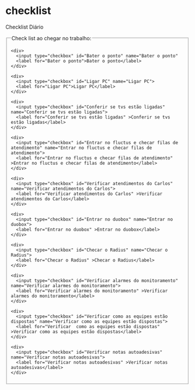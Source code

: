 # checklist
Checklist Diário

<fieldset>
    <legend>Check list ao chegar no trabalho:</legend>

    <div>
      <input type="checkbox" id="Bater o ponto" name="Bater o ponto"
      <label for="Bater o ponto">Bater o ponto</label>
    </div>

    <div>
      <input type="checkbox" id="Ligar PC" name="Ligar PC">
      <label for="Ligar PC">Ligar PC</label>
    </div>

    <div>
      <input type="checkbox" id="Conferir se tvs estão ligadas" name="Conferir se tvs estão ligadas">
      <label for="Conferir se tvs estão ligadas" >Conferir se tvs estão ligadas</label>
    </div>

    <div>
      <input type="checkbox" id="Entrar no fluctus e checar filas de atendimento" name="Entrar no fluctus e checar filas de atendimento">
      <label for="Entrar no fluctus e checar filas de atendimento" >Entrar no fluctus e checar filas de atendimento</label>
    </div>

    <div>
      <input type="checkbox" id="Verificar atendimentos do Carlos" name="Verificar atendimentos do Carlos">
      <label for="Verificar atendimentos do Carlos" >Verificar atendimentos do Carlos</label>
    </div>

    <div>
      <input type="checkbox" id="Entrar no duobox" name="Entrar no duobox">
      <label for="Entrar no duobox" >Entrar no duobox</label>
    </div>

    <div>
      <input type="checkbox" id="Checar o Radius" name="Checar o Radius">
      <label for="Checar o Radius" >Checar o Radius</label>
    </div>

    <div>
      <input type="checkbox" id="Verificar alarmes do monitoramento" name="Verificar alarmes do monitoramento">
      <label for="Verificar alarmes do monitoramento" >Verificar alarmes do monitoramento</label>
    </div>

    <div>
      <input type="checkbox" id="Verificar como as equipes estão dispostas" name="Verificar como as equipes estão dispostas">
      <label for="Verificar  como as equipes estão dispostas" >Verificar como as equipes estão dispostas</label>
    </div>

    <div>
      <input type="checkbox" id="Verificar notas autoadesivas" name="Verificar notas autoadesivas">
      <label for="Verificar notas autoadesivas" >Verificar notas autoadesivas</label>
    </div>

</fieldset>
